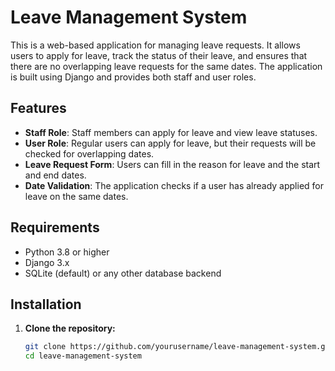 # Leave Management System

This is a web-based application for managing leave requests. It allows users to apply for leave, track the status of their leave, and ensures that there are no overlapping leave requests for the same dates. The application is built using Django and provides both staff and user roles.

## Features

- **Staff Role**: Staff members can apply for leave and view leave statuses.
- **User Role**: Regular users can apply for leave, but their requests will be checked for overlapping dates.
- **Leave Request Form**: Users can fill in the reason for leave and the start and end dates.
- **Date Validation**: The application checks if a user has already applied for leave on the same dates.

## Requirements

- Python 3.8 or higher
- Django 3.x
- SQLite (default) or any other database backend

## Installation

1. **Clone the repository:**

   ```bash
   git clone https://github.com/yourusername/leave-management-system.git
   cd leave-management-system
